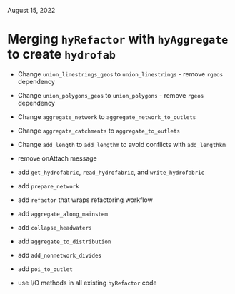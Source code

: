 August 15, 2022

Merging `hyRefactor` with `hyAggregate` to create `hydrofab`
=================================================================================
  - Change `union_linestrings_geos` to `union_linestrings` - remove `rgeos` dependency
  - Change `union_polygons_geos` to `union_polygons` - remove `rgeos` dependency
  - Change `aggregate_network` to `aggregate_network_to_outlets`
  - Change `aggregate_catchments` to `aggregate_to_outlets`
  - Change `add_length` to `add_lengthm` to avoid conflicts with `add_lengthkm`
  
  - remove onAttach message
  
  - add `get_hydrofabric`, `read_hydrofabric`, and `write_hydrofabric`
  - add `prepare_network`
  - add `refactor` that wraps refactoring workflow
  - add `aggregate_along_mainstem`
  - add `collapse_headwaters`
  - add `aggregate_to_distribution`
  - add `add_nonnetwork_divides`
  - add `poi_to_outlet`
  
  - use I/O methods in all existing `hyRefactor` code
